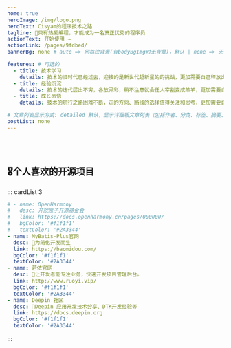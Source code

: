 ```yaml
---
home: true
heroImage: /img/logo.png
heroText: Cisyam的程序技术之路
tagline: 🚀只有热爱编程，才能成为一名真正优秀的程序员
actionText: 开始使用 →
actionLink: /pages/9fdbed/
bannerBg: none # auto => 网格纹背景(有bodyBgImg时无背景)，默认 | none => 无 | '大图地址' | background: 自定义背景样式       提示：如发现文本颜色不适应你的背景时可以到palette.styl修改$bannerTextColor变量

features: # 可选的
  - title: 技术学习
    details: 技术的旧时代已经过去，迎接的是新世代超新星的的挑战，更加需要自己释放出技术的霸王色霸气，震慑他人
  - title: 经验沉淀
    details: 技术的迭代层出不穷，各放异彩，稍不注意就会任人宰割变成羔羊，更加需要自己释放出技术的武装色霸气，强化自身
  - title: 成长感悟
    details: 技术的航行之路困难不断，走的方向、路线的选择值得关注和思考，更加需要自己释放出技术的见闻色霸气，回避危险

# 文章列表显示方式: detailed 默认，显示详细版文章列表（包括作者、分类、标签、摘要、分页等）| simple => 显示简约版文章列表（仅标题和日期）| none 不显示文章列表
postList: none
---
```



<style>
.become-sponsor {
  padding: 8px 20px;
  display: inline-block;
  color: #11a8cd;
  border-radius: 30px;
  box-sizing: border-box;
  border: 1px solid #11a8cd;
}
</style>

<br/>


<br/>


## 🎖个人喜欢的开源项目
::: cardList 3
```yaml
# - name: OpenHarmony
#   desc: 开放原子开源基金会
#   link: https://docs.openharmony.cn/pages/000000/
#   bgColor: '#f1f1f1'
#   textColor: '#2A3344'
- name: MyBatis-Plus官网
  desc: 🚀为简化开发而生
  link: https://baomidou.com/
  bgColor: '#f1f1f1'
  textColor: '#2A3344'
- name: 若依官网
  desc: 🚀让开发者能专注业务，快速开发项目管理后台。
  link: http://www.ruoyi.vip/
  bgColor: '#f1f1f1'
  textColor: '#2A3344'
- name: Deepin 社区
  desc: 🚀Deepin 应用开发技术分享、DTK开发经验等
  link: https://docs.deepin.org
  bgColor: '#f1f1f1'
  textColor: '#2A3344'

```
:::

<br/>

<!-- ## 🎉上新推荐
* `v1.12.x`
  - 新增配置项`pageStyle`，用于切换页面的风格样式，可选`卡片`、 `线条`风格。[详情](/pages/a20ce8/#pagestyle)
  - 新增配置项`bodyBgImgInterval`，用于在设置了多张背景大图时修改大图切换的时间间隔。[详情](/pages/a20ce8/#bodybgimginterval)
  - 新增配置项`defaultMode`，用于修改默认外观模式(v1.12.3)。[详情](/pages/a20ce8/#defaultmode)
* `v1.11.x`：新增配置项`extendFrontmatter`，用于扩展自动生成front matter。[详情](/pages/a20ce8/#extendfrontmatter)
* `v1.10.x`：新增右侧目录栏对h2~h6标题的适配，并优化了UI，[详情](/pages/8dfab5/)。
* `v1.9.x`：新增配置文件对TypeScript的支持，参考[config.ts](https://github.com/xugaoyi/vuepress-theme-vdoing/blob/master/docs/.vuepress/config.ts)。新增[标题标记](/pages/3216b0/#titletag)。
* `v1.8.x`：新增 Markdown中使用的组件：[代码块选项卡](/pages/197691/#代码块选项卡) 。
* `v1.7.x`：新增 [自定义html模块](/pages/a20ce8/#自定义html模块) 配置，可用于插入广告模块。
* `v1.6.x`：支持[`四级目录`](/pages/33d574/#级别说明)，提高[站点结构](/pages/33d574/#级别说明)可塑性。
* `v1.5.x`：新增[`笔记`容器](/pages/d0d7eb/)，轻松插入笔记框。
* `v1.4.x`：新增了文章内容区块的 [背景底纹配置](/pages/a20ce8/#文章内容块的背景底纹)，让你的文章看起来像笔记本的风格~
* `v1.2.x`：这个版本对整体的UI细节做了很多优化，比如标签栏和分类栏等
* `v1.1.x`：从这个版本开始主题新增`超好用`、`高颜值`的Markdown容器，快去 [体验](/pages/d0d7eb/) 吧~

更多上新请查阅：[**更新日志**](https://github.com/xugaoyi/vuepress-theme-vdoing/releases)

<br/> -->


<br/>



<!-- AD -->
<div class="wwads-cn wwads-horizontal page-wwads" data-id="136"></div>
<style>
  .page-wwads{
    width:100%!important;
    min-height: 0;
    margin: 0;
  }
  .page-wwads .wwads-img img{
    width:80px!important;
  }
  .page-wwads .wwads-poweredby{
    width: 40px;
    position: absolute;
    right: 25px;
    bottom: 3px;
  }
  .wwads-content .wwads-text, .page-wwads .wwads-text{
    height: 100%;
    padding-top: 5px;
    display: block;
  }
</style>
